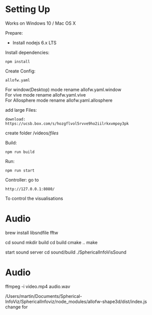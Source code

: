 # Setting Up
Works on Windows 10 / Mac OS X 

Prepare:
- Install nodejs 6.x LTS

Install dependencies:

    npm install

Create Config:

    allofw.yaml

For window(Desktop) mode rename allofw.yaml.window  <br />
For vive mode rename allofw.yaml.vive  <br />
For Allosphere mode rename allofw.yaml.allosphere  <br />

add large Files:
    
    download:
    https://ucsb.box.com/s/hozgflvol5rvve9ho2iilrkxvmpoy3pk

create folder /videos/*files*

Build:

    npm run build

Run:

    npm run start


Controller:
go to 

    http://127.0.0.1:8080/

To control the visualisations



Audio
====

brew install libsndfile fftw

cd sound
mkdir build
cd build
cmake ..
make

start sound server cd sound/build 
./SphericalInfoVisSound


Audio
====

ffmpeg -i video.mp4 audio.wav


/Users/martin/Documents/Spherical-InfoViz/SphericalInfoviz/node_modules/allofw-shape3d/dist/index.js
change for 